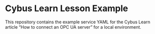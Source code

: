 # Cybus Learn Lesson Example
This repository contains the example service YAML for the Cybus Learn article “How to connect an OPC UA server” for a local environment.
